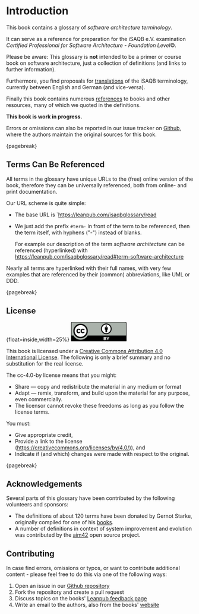 # Introduction

This book contains a glossary of _software architecture terminology_.

It can serve as a reference for preparation for the iSAQB e.V.
 examination
_Certified Professional for Software Architecture - Foundation Level_©.

Please be aware: This glossary is **not** intended to be a primer or course book
on software architecture, just a collection of definitions (and links to further information).

Furthermore, you find proposals for [translations](#section-translations)
of the iSAQB terminology,
currently between English and German (and vice-versa).

Finally this book contains numerous [references](#section-references) to books
and other resources, many of which we quoted in the definitions.

**This book is work in progress.**

Errors or omissions can also be reported in our issue tracker on
[Github](https://github.com/isaqb-org/glossary/issues),
where the authors maintain the original sources for this book.

{pagebreak}

## Terms Can Be Referenced

All terms in the glossary have unique URLs to the (free) online version of the book,
therefore they can be universally referenced, both from online- and print documentation.

Our URL scheme is quite simple:

* The base URL is `https://leanpub.com/isaqbglossary/read
* We just add the prefix `#term-` in front of
the term to be referenced, then the term itself, with hyphens ("-") instead of blanks.

  For example our description of the term _software architecture_ can be referenced (hyperlinked) with
    https://leanpub.com/isaqbglossary/read#term-software-architecture

Nearly all terms are hyperlinked with their full names, with very few examples that
are referenced by their (common) abbreviations, like UML or DDD.


{pagebreak}

## License

{float=inside,width=25%}
![](images/cc-by.png)

This book is licensed under a
[Creative Commons Attribution 4.0 International License](https://creativecommons.org/licenses/by/4.0/).
The following is only a brief summary and no substitution for the real license.

The cc-4.0-by license means that you might:

* Share — copy and redistribute the material in any medium or format
* Adapt — remix, transform, and build upon the material for any purpose, even commercially.
*    The licensor cannot revoke these freedoms as long as you follow the license terms.

You must:

* Give appropriate credit,
* Provide a link to the license (https://creativecommons.org/licenses/by/4.0/)), and
* Indicate if (and which) changes were made with respect to the original.


{pagebreak}

## Acknowledgements

Several parts of this glossary have been contributed
by the following volunteers and sponsors:

* The definitions of about 120 terms have been donated by
Gernot Starke, originally compiled for one of his
[books](https://leanpub.com/esa42/).
* A number of definitions in context of system improvement and evolution
was contributed by the [aim42](http://aim42.github.io/) open source project.


## Contributing

In case find errors, omissions or typos, or want to contribute additional content -
please feel free to do this via one of the following ways:

1. Open an issue in our [Github repository](https://github.com/isaqb-org/glossary/issues)
2. Fork the repository and create a pull request
3. Discuss topics on the books' [Leanpub feedback page](https://leanpub.com/isaqbglossary/feedback)
4. Write an email to the authors, also from the books' [website](https://leanpub.com/isaqbglossary/email_author/new)
